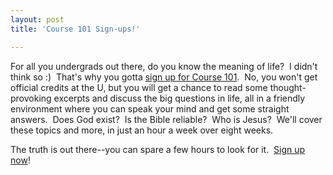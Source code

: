 ```yaml
---
layout: post
title: 'Course 101 Sign-ups!'

---
```


For all you undergrads out there, do you know the meaning of life?  I didn't think so :)  That's why you gotta [sign up for Course 101](https://spreadsheets.google.com/viewform?formkey=dF9hUGlod29CSkdMdzRVUlFQLWZpT0E6MQ).  No, you won't get official credits at the U, but you will get a chance to read some thought-provoking excerpts and discuss the big questions in life, all in a friendly environment where you can speak your mind and get some straight answers.  Does God exist?  Is the Bible reliable?  Who is Jesus?  We'll cover these topics and more, in just an hour a week over eight weeks.

The truth is out there--you can spare a few hours to look for it.  [Sign up now](https://spreadsheets.google.com/viewform?formkey=dF9hUGlod29CSkdMdzRVUlFQLWZpT0E6MQ)!

